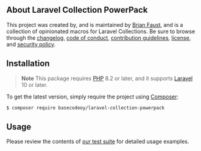 ## About Laravel Collection PowerPack

This project was created by, and is maintained by [Brian Faust](https://github.com/faustbrian), and is a collection of opinionated macros for Laravel Collections. Be sure to browse through the [changelog](CHANGELOG.md), [code of conduct](.github/CODE_OF_CONDUCT.md), [contribution guidelines](.github/CONTRIBUTING.md), [license](LICENSE), and [security policy](.github/SECURITY.md).

## Installation

> **Note**
> This package requires [PHP](https://www.php.net/) 8.2 or later, and it supports [Laravel](https://laravel.com/) 10 or later.

To get the latest version, simply require the project using [Composer](https://getcomposer.org/):

```bash
$ composer require basecodeoy/laravel-collection-powerpack
```

## Usage

Please review the contents of [our test suite](/tests) for detailed usage examples.
